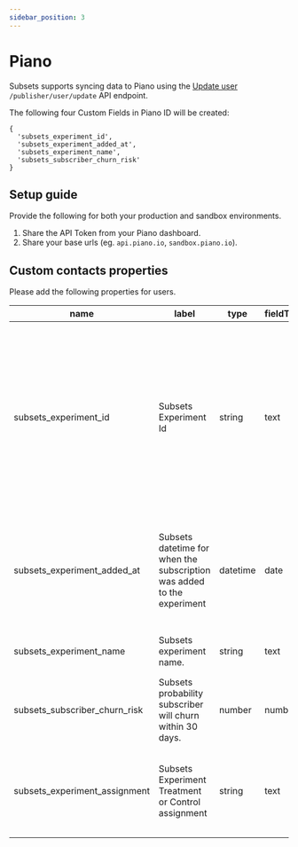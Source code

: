 ```yaml
---
sidebar_position: 3
---
```


# Piano

Subsets supports syncing data to Piano using the [Update user](https://docs.piano.io/api?endpoint=post~2F~2Fpublisher~2Fuser~2Fupdate) `/publisher/user/update` API endpoint.

The following four Custom Fields in Piano ID will be created:
```
{
  'subsets_experiment_id',
  'subsets_experiment_added_at',
  'subsets_experiment_name',
  'subsets_subscriber_churn_risk'
}
```

## Setup guide
Provide the following for both your production and sandbox environments.
1. Share the API Token from your Piano dashboard.
2. Share your base urls (eg. `api.piano.io`, `sandbox.piano.io`).

## Custom contacts properties
Please add the following properties for users. 

| name                          | label                                                                  | type     | fieldType | description                                                                                                                                                        | groupName          |
|-------------------------------|------------------------------------------------------------------------|----------|-----------|--------------------------------------------------------------------------------------------------------------------------------------------------------------------|--------------------|
| subsets_experiment_id         | Subsets Experiment Id                                                  | string   | text      | Indicates the contact is selected to participate in a Subsets retention experiment. The experiment id is provided when creating an experiment in Subsets platform. | contactinformation |
| subsets_experiment_added_at   | Subsets datetime for when the subscription was added to the experiment | datetime | date      | Indicates the date and time the contact was selected to participate in a Subsets retention experiment.                                                             | contactinformation |
| subsets_experiment_name       | Subsets experiment name.                                               | string   | text      | Subsets descriptive name of experiment.                                                                                                                            | contactinformation |
| subsets_subscriber_churn_risk | Subsets probability subscriber will churn within 30 days.              | number   | number    | Subsets probability subscriber will churn within 30 days.                                                                                                          | contactinformation |
| subsets_experiment_assignment | Subsets Experiment Treatment or Control assignment                     | string   | text      | Indicates if the subscriber is in the experiments treatment or control group.                                                                                      | contactinformation |
